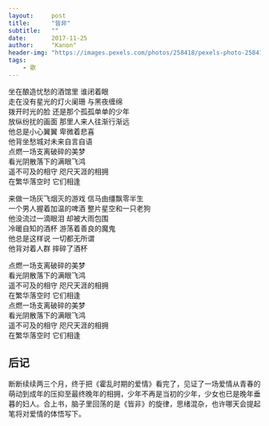```yaml
---
layout:     post
title:      "皆非"
subtitle:   ""
date:       2017-11-25
author:     "Kanon"
header-img: "https://images.pexels.com/photos/258418/pexels-photo-258418.jpeg?w=940&h=650&auto=compress&cs=tinysrgb"
tags:
    - 歌
---
```


坐在酿造忧愁的酒馆里 谁闭着眼  
走在没有星光的灯火阑珊 与黑夜缠绵  
拨开时光的脸 还是那个孤孤单单的少年  
放纵纷扰的画面 那里人来人往渐行渐远  
他总是小心翼翼 卑微着悲喜  
他背坐愁城对未来自言自语  
点燃一场支离破碎的美梦  
看光阴散落下的满眼飞鸿  
遥不可及的相守 咫尺天涯的相拥  
在繁华落空时 它们相逢  

来做一场灰飞烟灭的游戏 信马由缰飘零半生  
一个男人握着加温的啤酒 整片星空和一只老狗  
他没流过一滴眼泪 却被大雨包围  
冷暖自知的酒杯 游荡着善良的魔鬼  
他总是这样说 一切都无所谓  
他背对着人群 摔碎了酒杯  

点燃一场支离破碎的美梦  
看光阴散落下的满眼飞鸿  
遥不可及的相守 咫尺天涯的相拥  
在繁华落空时 它们相逢  
点燃一场支离破碎的美梦  
看光阴散落下的满眼飞鸿  
遥不可及的相守 咫尺天涯的相拥  
在繁华落空时 它们相逢  
  
  
## 后记
断断续续两三个月，终于把《霍乱时期的爱情》看完了，见证了一场爱情从青春的萌动到成年的压抑至最终晚年的相拥，少年不再是当初的少年，少女也已是晚年垂暮的妇人。合上书，脑子里回荡的是《皆非》的旋律，思绪混杂，也许哪天会提起笔将对爱情的体悟写下。
<br><br><br><br> 
